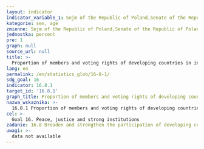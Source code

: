 ```yaml
---
layout: indicator
indicator_variable_1: Sejm of the Republic of Poland,Senate of the Republic of Poland,21-29 years,30-39 years,40-49 years,50-59 years,60 years and over,21-29 years.1,30-39 years.1,40-49 years.1,50-59 years.1,60 years and over.1
kategorie: sex, age
zmienne: Sejm of the Republic of Poland,Senate of the Republic of Poland;21-29 years,30-39 years,40-49 years,50-59 years,60 years and over,21-29 years.1,30-39 years.1,40-49 years.1,50-59 years.1,60 years and over.1
jednostka: percent
pre: 1
graph: null
source_url: null
title: >-
  Proportion of members and voting rights of developing countries in international organizations
lang: en
permalink: /en/statistics_glob/16-8-1/
sdg_goal: 16
indicator: 16.8.1
target_id: '16.8.1'
graph_title: Proportion of members and voting rights of developing countries in international organizations
nazwa_wskaznika: >-
  16.8.1 Proportion of members and voting rights of developing countries in international organizations
cel: >-
  Goal 16. Peace, justice and strong institutions
zadanie: 16.8 Broaden and strengthen the participation of developing countries in the institutions of global governance
uwagi: >-
  data not available
---
```

